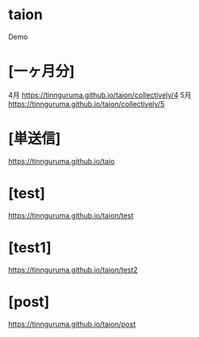 # taion
Demo

# [一ヶ月分]
4月
https://tinnguruma.github.io/taion/collectively/4
5月
https://tinnguruma.github.io/taion/collectively/5

# [単送信]
https://tinnguruma.github.io/taio

# [test]
https://tinnguruma.github.io/taion/test

# [test1]
https://tinnguruma.github.io/taion/test2


# [post]
https://tinnguruma.github.io/taion/post
